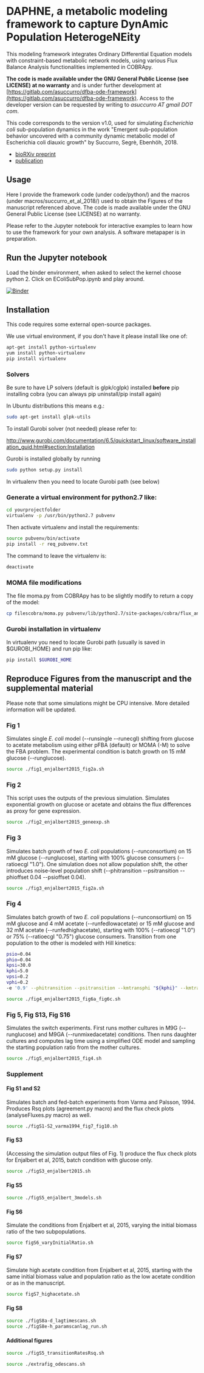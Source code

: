 # DAPHNE, a metabolic modeling framework to capture DynAmic Population HeterogeNEity

This modeling framework integrates Ordinary Differential Equation models with
constraint-based metabolic network models, using various Flux Balance Analysis functionalities 
implemented in COBRApy.

**The code is made available under the GNU General Public License (see LICENSE) at no warranty** and is under further development at [https://gitlab.com/asuccurro/dfba-ode-framework](https://gitlab.com/asuccurro/dfba-ode-framework). Access to the developer version can be requested by writing to *asuccurro AT gmail DOT com*.

This code corresponds to the version v1.0, used for simulating *Escherichia coli* sub-population dynamics in the work
"Emergent sub-population behavior uncovered with a community dynamic metabolic model of Escherichia coli diauxic growth" by Succurro, Segrè, Ebenhöh, 2018.

* [bioRXiv preprint](https://www.biorxiv.org/content/early/2018/10/11/291492)
* [publication]()

## Usage

Here I provide the framework code (under code/python/) and the macros (under macros/succurro_et_al_2018/)
used to obtain the Figures of the manuscript referenced above.
The code is made available under the GNU General Public License (see LICENSE) at no warranty.

Please refer to the Jupyter notebook for interactive examples to learn how to use the framework for your own analysis. A software
metapaper is in preparation.


## Run the Jupyter notebook

Load the binder environment, when asked to select the kernel choose python 2. Click on EColiSubPop.ipynb and play around.

[![Binder](https://mybinder.org/badge.svg)](https://mybinder.org/v2/gh/QTB-HHU/dfba-ode-framework_ecoli-diauxie/master)
	
## Installation

This code requires some external open-source packages.

We use virtual environment, if you don't have it please install like one of:

```bash
apt-get install python-virtualenv
yum install python-virtualenv
pip install virtualenv
```

### Solvers
	
Be sure to have LP solvers (default is glpk/cglpk) installed **before** pip installing cobra (you can always pip uninstall/pip install again)

In Ubuntu distributions this means e.g.:

```bash
sudo apt-get install glpk-utils
```

To install Gurobi solver (not needed) please refer to:
	
http://www.gurobi.com/documentation/6.5/quickstart_linux/software_installation_guid.html#section:Installation
	
Gurobi is installed globally by running

```bash
sudo python setup.py install
```

In virtualenv then you need to locate Gurobi path (see below)
	
### Generate a virtual environment for python2.7 like:

```bash
cd yourprojectfolder
virtualenv -p /usr/bin/python2.7 pubvenv
```

Then activate virtualenv and install the requirements:

```bash
source pubvenv/bin/activate
pip install -r req_pubvenv.txt
```

The command to leave the virtualenv is:

```bash
deactivate
```


### MOMA file modifications

The file moma.py from COBRApy has to be slightly modify to return a copy of the model:

```bash
cp filescobra/moma.py pubvenv/lib/python2.7/site-packages/cobra/flux_analysis/
```

### Gurobi installation in virtualenv

In virtualenv you need to locate Gurobi path (usually is saved in $GUROBI_HOME) and run pip like:

```bash
pip install $GUROBI_HOME
```


## Reproduce Figures from  the manuscript and the supplemental material

Please note that some simulations might be CPU intensive. More detailed information will be updated.

### Fig 1

Simulates single *E. coli* model (--runsingle --runecgl) shifting from glucose to acetate metabolism using either pFBA (default) or MOMA (-M) to solve the FBA problem.
The experimental condition is batch growth on 15 mM glucose (--runglucose).

```bash
source ./fig1_enjalbert2015_fig2a.sh
```


### Fig 2

This script uses the outputs of the previous simulation. Simulates exponential growth on glucose or acetate and obtains the flux differences as proxy for gene expression.

```bash
source ./fig2_enjalbert2015_geneexp.sh
```


### Fig 3

Simulates batch growth of two *E. coli* populations (--runconsortium) on 15 mM glucose (--runglucose), starting with 100% glucose consumers (--ratioecgl "1.0"). One simulation does not allow population shift, the other introduces noise-level population shift (--phitransition --psitransition --phioffset 0.04 --psioffset 0.04).

```bash
source ./fig3_enjalbert2015_fig2a.sh
```


### Fig 4

Simulates batch growth of two *E. coli* populations (--runconsortium) on 15 mM glucose and 4 mM acetate (--runfedlowacetate) or 15 mM glucose and 32 mM acetate (--runfedhighacetate),
starting with 100% (--ratioecgl "1.0") or 75% (--ratioecgl "0.75") glucose consumers.
Transition from one population to the other is modeled with Hill kinetics:
```bash
psio=0.04
phio=0.04
kpsi=30.0
kphi=5.0
vpsi=0.2
vphi=0.2
-e '0.9' --phitransition --psitransition --kmtransphi "${kphi}" --kmtranspsi "${kpsi}" --vmaxpsi "${vpsi}" --vmaxphi "${vphi}" --phioffset "${phio}" --psioffset "${psio}"
```

```bash
source ./fig4_enjalbert2015_fig6a_fig6c.sh
```

### Fig 5, Fig S13, Fig S16

Simulates the switch experiments. First runs mother cultures in M9G (--runglucose) and M9GA (--runmixedacetate) conditions. Then runs daughter cultures and computes lag time
using a simplified ODE model and sampling the starting population ratio from the mother cultures.

```bash
source ./fig5_enjalbert2015_fig4.sh
```

### Supplement

#### Fig S1 and S2

Simulates batch and fed-batch experiments from Varma and Palsson, 1994. Produces Rsq plots (agreement.py macro) and the flux check plots (analyseFluxes.py macro) as well.

```bash
source ./figS1-S2_varma1994_fig7_fig10.sh
```

#### Fig S3

(Accessing the simulation output files of Fig. 1) produce the flux check plots for Enjalbert et al, 2015, batch condition with glucose only.

```bash
source ./figS3_enjalbert2015.sh
``` 

#### Fig S5

```bash
source ./figS5_enjalbert_3models.sh
```

#### Fig S6

Simulate the conditions from Enjalbert et al, 2015, varying the initial biomass ratio of the two subpopulations.

```bash
source figS6_varyInitialRatio.sh
```

#### Fig S7

Simulate high acetate condition from Enjalbert et al, 2015, starting with the same initial biomass value and population ratio as the low acetate condition or as in the manuscript.

```bash
source figS7_highacetate.sh
```

#### Fig S8

```bash
source ./figS8a-d_lagtimescans.sh
source ./figS8e-h_paramscanlag_run.sh
```

#### Additional figures

```bash
source ./figS5_transitionRatesRsq.sh
```


```bash
source ./extrafig_odescans.sh
```
